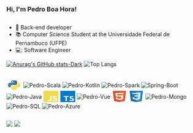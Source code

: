 ### Hi, I'm Pedro Boa Hora!
##
- :wrench: Back-end developer
- :books: Computer Science Student at the Universidade Federal de Pernambuco (UFPE)
- 💻: Software Engineer

[![Anurag's GitHub stats-Dark](https://github-readme-stats.vercel.app/api?username=boahorapedro&show_icons=true&theme=dark#gh-dark-mode-only)](https://github.com/boahorapedro/github-readme-stats#gh-dark-mode-only)
![Top Langs](https://github-readme-stats.vercel.app/api/top-langs/?username=boahorapedro&layout=donut&exclude_repo=github-readme-stats,boahorapedro.github.io)

<div style="display: inline_block"><br>
  <img align="center" alt="Pedro-Python" height="30" width="40" src="https://raw.githubusercontent.com/devicons/devicon/master/icons/python/python-original.svg">
  <img align="center" alt="Pedro-Scala" height="30" width="40" src="https://cdn.jsdelivr.net/gh/devicons/devicon@latest/icons/scala/scala-original.svg" />
  <img align="center" alt="Pedro-Kotlin" height="30" width="40" src="https://cdn.jsdelivr.net/gh/devicons/devicon@latest/icons/kotlin/kotlin-plain.svg" />
  <img align="center" alt="Pedro-Spark" height="30" width="40" src="https://img.icons8.com/?size=100&id=0cRqPqlItA0E&format=png&color=000000" />
  <img align="center" alt="Spring-Boot" height="30" width="30" src="https://img.icons8.com/?size=100&id=2oBx9FpXcbLa&format=png&color=000000" /> 
  <img align="center" alt="Pedro-Java" height="30" width="40" src="https://cdn.jsdelivr.net/gh/devicons/devicon@latest/icons/java/java-original-wordmark.svg" />
  <img align="center" alt="Pedro-Js" height="30" width="40" src="https://raw.githubusercontent.com/devicons/devicon/master/icons/javascript/javascript-plain.svg">
  <img align="center" alt="Pedro-Ts" height="30" width="40" src="https://raw.githubusercontent.com/devicons/devicon/master/icons/typescript/typescript-plain.svg">
  <img align="center" alt="Pedro-Vue" height="30" width="30" src="https://img.icons8.com/?size=100&id=BUnExfsRs3CW&format=png&color=000000" />
  <img align="center" alt="Pedro-HTML" height="30" width="40" src="https://raw.githubusercontent.com/devicons/devicon/master/icons/html5/html5-original.svg">
  <img align="center" alt="Pedro-CSS" height="30" width="40" src="https://raw.githubusercontent.com/devicons/devicon/master/icons/css3/css3-original.svg">
  <img align="center" alt="Pedro-Mongo" height="30" width="40" src="https://cdn.jsdelivr.net/gh/devicons/devicon@latest/icons/mongodb/mongodb-plain-wordmark.svg" />
  <img align="center" alt="Pedro-SQL" height="30" width="40" src="https://img.icons8.com/?size=100&id=laYYF3dV0Iew&format=png&color=000000" />
  <img align="center" alt="Pedro-Azure" height="30" width="30" src="https://img.icons8.com/?size=100&id=VLKafOkk3sBX&format=png&color=000000" />

</div>

##

<div> 
  <a href = "mailto:boahorapedro+work@gmail.com"><img src="https://img.shields.io/badge/-Gmail-%23333?style=for-the-badge&logo=gmail&logoColor=white" target="_blank"></a>
  <a href="https://www.linkedin.com/in/pedro-boa-hora-8673b5191/" target="_blank"><img src="https://img.shields.io/badge/-LinkedIn-%230077B5?style=for-the-badge&logo=linkedin&logoColor=white" target="_blank"></a> 
  
</div>


          
